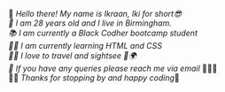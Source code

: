 👋  _Hello there! My name is Ikraan, Iki for short😎 <br>
🏡  I am 28 years old and I live in Birmingham. <br>
📚  I am currently a Black Codher bootcamp student <br>
👩‍💻  I am currently learning HTML and CSS <br>
💁‍♀️  I love to travel and sightsee 🛫🌍 <br> 
💬  If you have any queries please reach me via email_ ✌🏽🤪 <br>
👸🏽 <i>Thanks for stopping by and happy coding</i>🤭
